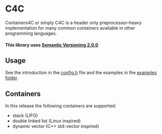 # C4C
Containers4C or simply C4C is a header only preprocessor-heavy implementation for many common containers available in other programming languages.
<br>

#### This library uses <a href="https://semver.org/">Semantic Versioning 2.0.0</a>

## Usage
See the introduction in the <a href="https://github.com/QwertyQaz414/C4C/blob/master/include/c4c/config.h">config.h</a> file and the examples in the <a href="https://github.com/QwertyQaz414/C4C/tree/master/examples">examples folder</a>.

## Containers
In this release the following containers are supported:
- stack (LIFO)
- double linked list (Linux inspired)
- dynamic vector (C++ std::vector inspired)
